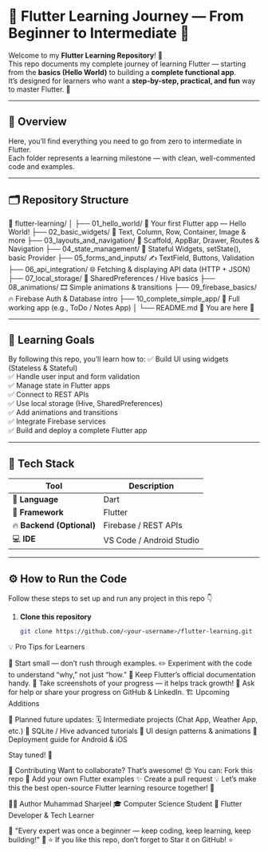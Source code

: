 # 🌈 Flutter Learning Journey — From Beginner to Intermediate 🚀

Welcome to my **Flutter Learning Repository**! 💙  
This repo documents my complete journey of learning Flutter — starting from the **basics (Hello World)** to building a **complete functional app**.  
It’s designed for learners who want a **step-by-step, practical, and fun** way to master Flutter. 💪

---

## 📘 Overview
Here, you’ll find everything you need to go from zero to intermediate in Flutter.  
Each folder represents a learning milestone — with clean, well-commented code and examples.

---

## 🗂️ Repository Structure
📁 flutter-learning/
│
├── 01_hello_world/ 🍼 Your first Flutter app — Hello World!
├── 02_basic_widgets/ 🧱 Text, Column, Row, Container, Image & more
├── 03_layouts_and_navigation/ 🧭 Scaffold, AppBar, Drawer, Routes & Navigation
├── 04_state_management/ 🧠 Stateful Widgets, setState(), basic Provider
├── 05_forms_and_inputs/ ✍️ TextField, Buttons, Validation
├── 06_api_integration/ 🌐 Fetching & displaying API data (HTTP + JSON)
├── 07_local_storage/ 💾 SharedPreferences / Hive basics
├── 08_animations/ 🎞️ Simple animations & transitions
├── 09_firebase_basics/ 🔥 Firebase Auth & Database intro
├── 10_complete_simple_app/ 🏁 Full working app (e.g., ToDo / Notes App)
│
└── README.md 📖 You are here 🙂



---

## 🎯 Learning Goals

By following this repo, you’ll learn how to:
✅ Build UI using widgets (Stateless & Stateful)  
✅ Handle user input and form validation  
✅ Manage state in Flutter apps  
✅ Connect to REST APIs  
✅ Use local storage (Hive, SharedPreferences)  
✅ Add animations and transitions  
✅ Integrate Firebase services  
✅ Build and deploy a complete Flutter app  

---

## 🧰 Tech Stack

| Tool | Description |
|------|--------------|
| 💬 **Language** | Dart |
| 📱 **Framework** | Flutter |
| 🔥 **Backend (Optional)** | Firebase / REST APIs |
| 💻 **IDE** | VS Code / Android Studio |

---

## ⚙️ How to Run the Code

Follow these steps to set up and run any project in this repo 👇  

1. **Clone this repository**
   ```bash
   git clone https://github.com/<your-username>/flutter-learning.git
💡 Pro Tips for Learners

🌱 Start small — don’t rush through examples.
✏️ Experiment with the code to understand “why,” not just “how.”
📖 Keep Flutter’s official documentation
 handy.
📸 Take screenshots of your progress — it helps track growth!
🤝 Ask for help or share your progress on GitHub & LinkedIn.
🏗️ Upcoming Additions

🚧 Planned future updates:
🗓️ Intermediate projects (Chat App, Weather App, etc.)
🧩 SQLite / Hive advanced tutorials
🌈 UI design patterns & animations
📱 Deployment guide for Android & iOS

Stay tuned! 💫

🤝 Contributing
Want to collaborate? That’s awesome! 😍
You can:
Fork this repo 🍴
Add your own Flutter examples ✨
Create a pull request 💡
Let’s make this the best open-source Flutter learning resource together! 🙌

👨‍💻 Author
Muhammad Sharjeel
🎓 Computer Science Student
💼 Flutter Developer & Tech Learner

💬 "Every expert was once a beginner — keep coding, keep learning, keep building!" 💙
⭐ If you like this repo, don’t forget to Star it on GitHub! ⭐



